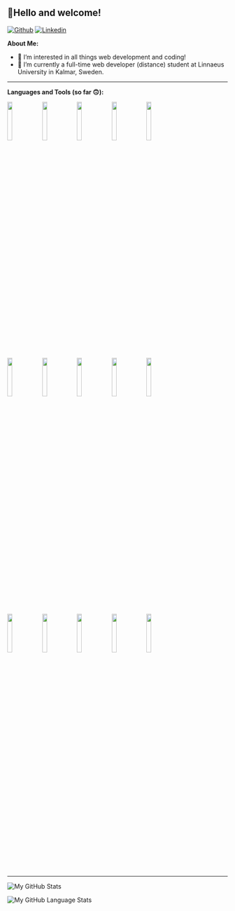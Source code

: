 <!-- Your title -->
## 👋Hello and welcome!

<!-- Your badges
You can use the website to generate badges: https://shields.io/
-->

<!--[![Portfolio](https://img.shields.io/badge/-Portfolio-red?style=flat&logo=appveyor&logoColor=white)](https://www.coderseb.dev)-->
[![Github](https://img.shields.io/badge/-Github-000?style=flat&logo=Github&logoColor=white)](https://github.com/coderseb)
[![Linkedin](https://img.shields.io/badge/-LinkedIn-blue?style=flat&logo=Linkedin&logoColor=white)](https://www.linkedin.com/in/sebastian%C3%A5kerblom/)

<!-- Talking about you -->
**About Me:**
- 👀 I’m interested in all things web development and coding!
- 🌱 I’m currently a full-time web developer (distance) student at Linnaeus University in Kalmar, Sweden.

---

**Languages and Tools (so far 🙃):**

<p>
  <code><img width="15%" src="https://www.vectorlogo.zone/logos/javascript/javascript-ar21.svg"></code>
  <code><img width="15%" src="https://www.vectorlogo.zone/logos/reactjs/reactjs-ar21.svg"></code>
  <code><img width="15%" src="https://www.vectorlogo.zone/logos/getbootstrap/getbootstrap-ar21.svg"></code>
  <code><img width="15%" src="https://www.vectorlogo.zone/logos/nodejs/nodejs-ar21.svg"></code>
  <code><img width="15%" src="https://www.vectorlogo.zone/logos/java/java-horizontal.svg"></code>
  <br />
  <code><img width="15%" src="https://www.vectorlogo.zone/logos/expressjs/expressjs-ar21.svg"></code>
  <code><img width="15%" src="https://www.vectorlogo.zone/logos/jestjsio/jestjsio-ar21.svg"></code>
  <code><img width="15%" src="https://www.vectorlogo.zone/logos/mongodb/mongodb-ar21.svg"></code>
  <code><img width="15%" src="https://www.vectorlogo.zone/logos/docker/docker-ar21.svg"></code>
  <code><img width="15%" src="https://www.vectorlogo.zone/logos/typescriptlang/typescriptlang-ar21.svg"></code>
  <br />
  <code><img width="15%" src="https://www.vectorlogo.zone/logos/nginx/nginx-ar21.svg"></code>
  <code><img width="15%" src="https://www.vectorlogo.zone/logos/amazon_aws/amazon_aws-ar21.svg"></code>
  <code><img width="15%" src="https://www.vectorlogo.zone/logos/git-scm/git-scm-ar21.svg"></code>
  <code><img width="15%" src="https://www.vectorlogo.zone/logos/npmjs/npmjs-ar21.svg"></code>
  <code><img width="15%" src="https://www.vectorlogo.zone/logos/yarnpkg/yarnpkg-ar21.svg"></code>
</p>

<hr />

![My GitHub Stats](https://github-readme-stats.vercel.app/api/?username=coderseb&count_private=true&theme=tokyonight&showicons=true)

![My GitHub Language Stats](https://github-readme-stats.vercel.app/api/top-langs/?username=coderseb&langs_count=5&count_private=true&theme=tokyonight)
